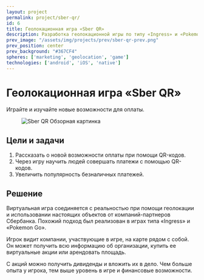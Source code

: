 ```yaml
---
layout: project
permalink: project/sber-qr/
id: 6
title: Геолокационная игра «Sber QR»
description: Разработка геолокационной игры по типу «Ingress» и «Pokemon Go» для продвижения новой услуги от «Сбербанка» — оплата по QR кодам.
prev_image: "/assets/img/projects/prev/sber-qr-prev.png"
prev_position: center
prev_background: "#367CF4"
spheres: ['marketing', 'geolocation', 'game']
technologies: ['android', 'iOS', 'native']
---
```


# Геолокационная игра «Sber QR»

Играйте и изучайте новые возможности для оплаты.

<figure>
    <img src="{{ site.baseurl }}/assets/img/projects/sber-qr/sber-qr-1-overview.png" alt="Sber QR Обзорная картинка"/>
</figure>

## Цели и задачи
1. Рассказать о новой возможности оплаты при помощи QR-кодов.
2. Через игру научить людей совершать платежи с помощью QR-кодов.
3. Увеличить популярность безналичных платежей.

## Решение

Виртуальная игра соединяется с реальностью при помощи геолокации и использовании настоящих объектов от компаний-партнеров Сбербанка. Похожий подход был реализован в играх типа «Ingress» и «Pokemon Go».

Игрок видит компании, участвующие в игре, на карте рядом с собой. Он может получить всю информацию об организации, купить ее виртуальные акции или арендовать площадь.

С акций можно получить дивиденды и вложить их в дело. Чем больше опыта у игрока, тем выше уровень в игре и финансовые возможности.
